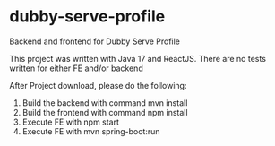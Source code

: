 # dubby-serve-profile
Backend and frontend for Dubby Serve Profile

This project was written with Java 17 and ReactJS. There are no tests written for either FE and/or backend

After Project download, please do the following:

1. Build the backend with command mvn install
2. Build the frontend with command npm install
3. Execute FE with npm start
4. Execute FE with mvn spring-boot:run
